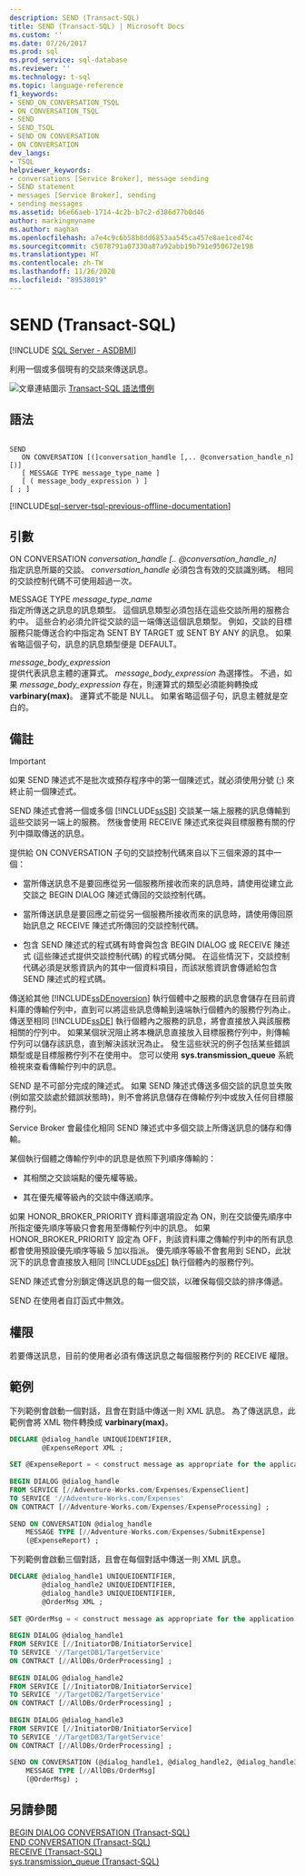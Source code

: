 ```yaml
---
description: SEND (Transact-SQL)
title: SEND (Transact-SQL) | Microsoft Docs
ms.custom: ''
ms.date: 07/26/2017
ms.prod: sql
ms.prod_service: sql-database
ms.reviewer: ''
ms.technology: t-sql
ms.topic: language-reference
f1_keywords:
- SEND_ON_CONVERSATION_TSQL
- ON_CONVERSATION_TSQL
- SEND
- SEND_TSQL
- SEND ON CONVERSATION
- ON CONVERSATION
dev_langs:
- TSQL
helpviewer_keywords:
- conversations [Service Broker], message sending
- SEND statement
- messages [Service Broker], sending
- sending messages
ms.assetid: b6e66aeb-1714-4c2b-b7c2-d386d77b0d46
author: markingmyname
ms.author: maghan
ms.openlocfilehash: a7e4c9c6b58b8dd6853aa545ca457e8ae1ced74c
ms.sourcegitcommit: c5078791a07330a87a92abb19b791e950672e198
ms.translationtype: HT
ms.contentlocale: zh-TW
ms.lasthandoff: 11/26/2020
ms.locfileid: "89538019"
---
```

# <a name="send-transact-sql"></a>SEND (Transact-SQL)
[!INCLUDE [SQL Server - ASDBMI](../../includes/applies-to-version/sql-asdbmi.md)]

利用一個或多個現有的交談來傳送訊息。  
  
![文章連結圖示](../../database-engine/configure-windows/media/topic-link.gif "文章連結圖示") [Transact-SQL 語法慣例](../../t-sql/language-elements/transact-sql-syntax-conventions-transact-sql.md)  
  
## <a name="syntax"></a>語法  
  
```syntaxsql
  
SEND  
   ON CONVERSATION [(]conversation_handle [,.. @conversation_handle_n][)]  
   [ MESSAGE TYPE message_type_name ]  
   [ ( message_body_expression ) ]  
[ ; ]  
```  
  
[!INCLUDE[sql-server-tsql-previous-offline-documentation](../../includes/sql-server-tsql-previous-offline-documentation.md)]

## <a name="arguments"></a>引數
ON CONVERSATION *conversation_handle [.. @conversation_handle_n]*  
指定訊息所屬的交談。 *conversation_handle* 必須包含有效的交談識別碼。 相同的交談控制代碼不可使用超過一次。  
  
MESSAGE TYPE *message_type_name*  
指定所傳送之訊息的訊息類型。 這個訊息類型必須包括在這些交談所用的服務合約中。 這些合約必須允許從交談的這一端傳送這個訊息類型。 例如，交談的目標服務只能傳送合約中指定為 SENT BY TARGET 或 SENT BY ANY 的訊息。 如果省略這個子句，訊息的訊息類型便是 DEFAULT。  
  
*message_body_expression*  
提供代表訊息主體的運算式。 *message_body_expression* 為選擇性。 不過，如果 *message_body_expression* 存在，則運算式的類型必須能夠轉換成 **varbinary(max)**。 運算式不能是 NULL。 如果省略這個子句，訊息主體就是空白的。  
  
## <a name="remarks"></a>備註  
  
> [!IMPORTANT]  
>  如果 SEND 陳述式不是批次或預存程序中的第一個陳述式，就必須使用分號 (;) 來終止前一個陳述式。  
  
SEND 陳述式會將一個或多個 [!INCLUDE[ssSB](../../includes/sssb-md.md)] 交談某一端上服務的訊息傳輸到這些交談另一端上的服務。 然後會使用 RECEIVE 陳述式來從與目標服務有關的佇列中擷取傳送的訊息。  
  
提供給 ON CONVERSATION 子句的交談控制代碼來自以下三個來源的其中一個：  
  
- 當所傳送訊息不是要回應從另一個服務所接收而來的訊息時，請使用從建立此交談之 BEGIN DIALOG 陳述式傳回的交談控制代碼。  
  
- 當所傳送訊息是要回應之前從另一個服務所接收而來的訊息時，請使用傳回原始訊息之 RECEIVE 陳述式所傳回的交談控制代碼。  
  
- 包含 SEND 陳述式的程式碼有時會與包含 BEGIN DIALOG 或 RECEIVE 陳述式 (這些陳述式提供交談控制代碼) 的程式碼分開。 在這些情況下，交談控制代碼必須是狀態資訊內的其中一個資料項目，而該狀態資訊會傳遞給包含 SEND 陳述式的程式碼。  
  
傳送給其他 [!INCLUDE[ssDEnoversion](../../includes/ssdenoversion-md.md)] 執行個體中之服務的訊息會儲存在目前資料庫的傳輸佇列中，直到可以將這些訊息傳輸到遠端執行個體內的服務佇列為止。 傳送至相同 [!INCLUDE[ssDE](../../includes/ssde-md.md)] 執行個體內之服務的訊息，將會直接放入與該服務相關的佇列中。 如果某個狀況阻止將本機訊息直接放入目標服務佇列中，則傳輸佇列可以儲存該訊息，直到解決該狀況為止。 發生這些狀況的例子包括某些錯誤類型或是目標服務佇列不在使用中。 您可以使用 **sys.transmission_queue** 系統檢視來查看傳輸佇列中的訊息。  
  
SEND 是不可部分完成的陳述式。 如果 SEND 陳述式傳送多個交談的訊息並失敗 (例如當交談處於錯誤狀態時)，則不會將訊息儲存在傳輸佇列中或放入任何目標服務佇列。  
  
Service Broker 會最佳化相同 SEND 陳述式中多個交談上所傳送訊息的儲存和傳輸。  
  
某個執行個體之傳輸佇列中的訊息是依照下列順序傳輸的：  
  
- 其相關之交談端點的優先權等級。  
  
- 其在優先權等級內的交談中傳送順序。  
  
如果 HONOR_BROKER_PRIORITY 資料庫選項設定為 ON，則在交談優先順序中所指定優先順序等級只會套用至傳輸佇列中的訊息。 如果 HONOR_BROKER_PRIORITY 設定為 OFF，則該資料庫之傳輸佇列中的所有訊息都會使用預設優先順序等級 5 加以指派。 優先順序等級不會套用到 SEND，此狀況下的訊息會直接放入相同 [!INCLUDE[ssDE](../../includes/ssde-md.md)] 執行個體內的服務佇列。  
  
SEND 陳述式會分別鎖定傳送訊息的每一個交談，以確保每個交談的排序傳遞。  
  
SEND 在使用者自訂函式中無效。  
  
## <a name="permissions"></a>權限  
若要傳送訊息，目前的使用者必須有傳送訊息之每個服務佇列的 RECEIVE 權限。  
  
## <a name="examples"></a>範例  
下列範例會啟動一個對話，且會在對話中傳送一則 XML 訊息。 為了傳送訊息，此範例會將 XML 物件轉換成 **varbinary(max)**。  
  
```sql
DECLARE @dialog_handle UNIQUEIDENTIFIER,  
        @ExpenseReport XML ;  
  
SET @ExpenseReport = < construct message as appropriate for the application > ;  
  
BEGIN DIALOG @dialog_handle  
FROM SERVICE [//Adventure-Works.com/Expenses/ExpenseClient]  
TO SERVICE '//Adventure-Works.com/Expenses'  
ON CONTRACT [//Adventure-Works.com/Expenses/ExpenseProcessing] ;  
  
SEND ON CONVERSATION @dialog_handle  
    MESSAGE TYPE [//Adventure-Works.com/Expenses/SubmitExpense]  
    (@ExpenseReport) ;  
```  
  
下列範例會啟動三個對話，且會在每個對話中傳送一則 XML 訊息。  
  
```sql
DECLARE @dialog_handle1 UNIQUEIDENTIFIER,  
        @dialog_handle2 UNIQUEIDENTIFIER,  
        @dialog_handle3 UNIQUEIDENTIFIER,  
        @OrderMsg XML ;  
  
SET @OrderMsg = < construct message as appropriate for the application > ;  
  
BEGIN DIALOG @dialog_handle1  
FROM SERVICE [//InitiatorDB/InitiatorService]  
TO SERVICE '//TargetDB1/TargetService'  
ON CONTRACT [//AllDBs/OrderProcessing] ;  
  
BEGIN DIALOG @dialog_handle2  
FROM SERVICE [//InitiatorDB/InitiatorService]  
TO SERVICE '//TargetDB2/TargetService'  
ON CONTRACT [//AllDBs/OrderProcessing] ;  
  
BEGIN DIALOG @dialog_handle3  
FROM SERVICE [//InitiatorDB/InitiatorService]  
TO SERVICE '//TargetDB3/TargetService'  
ON CONTRACT [//AllDBs/OrderProcessing] ;  
  
SEND ON CONVERSATION (@dialog_handle1, @dialog_handle2, @dialog_handle3)  
    MESSAGE TYPE [//AllDBs/OrderMsg]  
    (@OrderMsg) ;  
```  
  
## <a name="see-also"></a>另請參閱  
[BEGIN DIALOG CONVERSATION &#40;Transact-SQL&#41;](../../t-sql/statements/begin-dialog-conversation-transact-sql.md)   
[END CONVERSATION &#40;Transact-SQL&#41;](../../t-sql/statements/end-conversation-transact-sql.md)   
[RECEIVE &#40;Transact-SQL&#41;](../../t-sql/statements/receive-transact-sql.md)   
[sys.transmission_queue &#40;Transact-SQL&#41;](../../relational-databases/system-catalog-views/sys-transmission-queue-transact-sql.md)  
  
  
